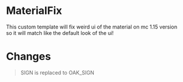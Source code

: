 # MaterialFix
This custom template will fix weird ui of the material on mc 1.15 version  
so it will match like the default look of the ui!
# Changes
> SIGN is replaced to OAK_SIGN